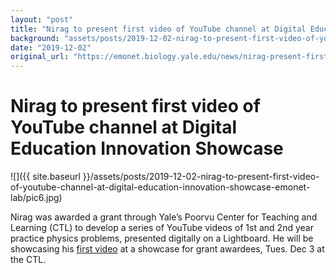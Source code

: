 ```yaml
---
layout: "post"
title: "Nirag to present first video of YouTube channel at Digital Education Innovation Showcase | Emonet Lab"
background: "assets/posts/2019-12-02-nirag-to-present-first-video-of-youtube-channel-at-digital-education-innovation-showcase-emonet-lab/pic6.jpg"
date: "2019-12-02"
original_url: "https://emonet.biology.yale.edu/news/nirag-present-first-video-youtube-channel-digital-education-innovation-showcase"
---
```

# Nirag to present first video of YouTube channel at Digital Education Innovation Showcase

![]({{ site.baseurl }}/assets/posts/2019-12-02-nirag-to-present-first-video-of-youtube-channel-at-digital-education-innovation-showcase-emonet-lab/pic6.jpg)

Nirag was awarded a grant through Yale’s Poorvu Center for Teaching and Learning (CTL) to develop a series of YouTube videos of 1st and 2nd year practice physics problems, presented digitally on a Lightboard. He will be showcasing his [first video](https://www.youtube.com/watch?v=tY9K6ZbDFtA) at a showcase for grant awardees, Tues. Dec 3 at the CTL.